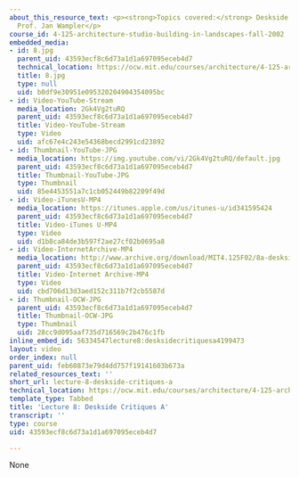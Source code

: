 ```yaml
---
about_this_resource_text: <p><strong>Topics covered:</strong> Deskside Critiques A</p><p><strong>Instructor:</strong>
  Prof. Jan Wampler</p>
course_id: 4-125-architecture-studio-building-in-landscapes-fall-2002
embedded_media:
- id: 8.jpg
  parent_uid: 43593ecf8c6d73a1d1a697095eceb4d7
  technical_location: https://ocw.mit.edu/courses/architecture/4-125-architecture-studio-building-in-landscapes-fall-2002/lecture-notes/lecture-8-deskside-critiques-a/8.jpg
  title: 8.jpg
  type: null
  uid: b0df9e30951e095320204904354095bc
- id: Video-YouTube-Stream
  media_location: 2Gk4Vg2tuRQ
  parent_uid: 43593ecf8c6d73a1d1a697095eceb4d7
  title: Video-YouTube-Stream
  type: Video
  uid: afc67e4c243e54368becd2991cd23892
- id: Thumbnail-YouTube-JPG
  media_location: https://img.youtube.com/vi/2Gk4Vg2tuRQ/default.jpg
  parent_uid: 43593ecf8c6d73a1d1a697095eceb4d7
  title: Thumbnail-YouTube-JPG
  type: Thumbnail
  uid: 85e4453551a7c1cb052449b82209f49d
- id: Video-iTunesU-MP4
  media_location: https://itunes.apple.com/us/itunes-u/id341595424
  parent_uid: 43593ecf8c6d73a1d1a697095eceb4d7
  title: Video-iTunes U-MP4
  type: Video
  uid: d1b8ca84de3b597f2ae27cf02b0695a8
- id: Video-InternetArchive-MP4
  media_location: http://www.archive.org/download/MIT4.125F02/8a-desksidecritiques-220k.mp4
  parent_uid: 43593ecf8c6d73a1d1a697095eceb4d7
  title: Video-Internet Archive-MP4
  type: Video
  uid: cbd706d13d3aed152c311b7f2cb5587d
- id: Thumbnail-OCW-JPG
  parent_uid: 43593ecf8c6d73a1d1a697095eceb4d7
  title: Thumbnail-OCW-JPG
  type: Thumbnail
  uid: 28cc9d095aaf735d716569c2b476c1fb
inline_embed_id: 56334547lecture8:desksidecritiquesa4199473
layout: video
order_index: null
parent_uid: feb60873e79d4dd757f19141603b673a
related_resources_text: ''
short_url: lecture-8-deskside-critiques-a
technical_location: https://ocw.mit.edu/courses/architecture/4-125-architecture-studio-building-in-landscapes-fall-2002/lecture-notes/lecture-8-deskside-critiques-a
template_type: Tabbed
title: 'Lecture 8: Deskside Critiques A'
transcript: ''
type: course
uid: 43593ecf8c6d73a1d1a697095eceb4d7

---
```

None